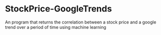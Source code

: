 # StockPrice-GoogleTrends

An program that returns the correlation between a stock price and a google trend over a period of time using machine learning
